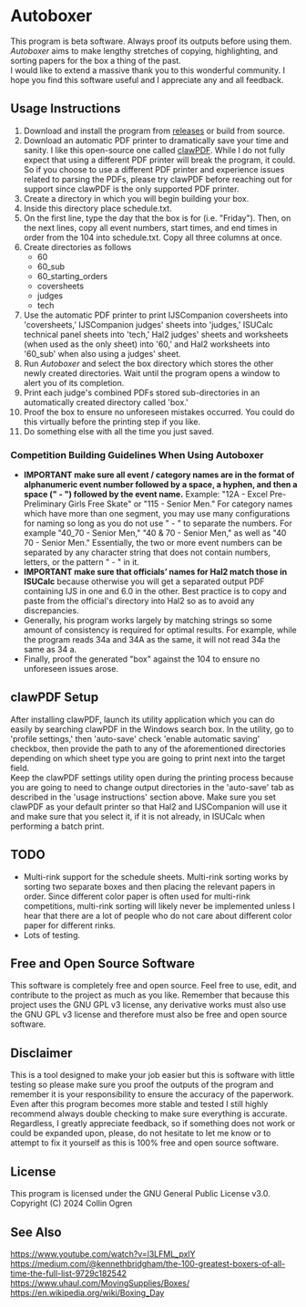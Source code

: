 # Autoboxer
This program is beta software. Always proof its outputs before using them.<br>
*Autoboxer* aims to make lengthy stretches of copying, highlighting, and sorting papers for the box a thing of the past.<br>
I would like to extend a massive thank you to this wonderful community. I hope you find this software useful and I appreciate any and all feedback.<br>
## Usage Instructions
1. Download and install the program from [releases](https://github.com/collinogren/Autoboxer/releases) or build from source.
2. Download an automatic PDF printer to dramatically save your time and sanity. I like this open-source one called [clawPDF](https://github.com/clawsoftware/clawPDF/releases). While I do not fully expect that using a different PDF printer will break the program, it could. So if you choose to use a different PDF printer and experience issues related to parsing the PDFs, please try clawPDF before reaching out for support since clawPDF is the only supported PDF printer.
3. Create a directory in which you will begin building your box.
4. Inside this directory place schedule.txt.
5. On the first line, type the day that the box is for (i.e. "Friday"). Then, on the next lines, copy all event numbers, start times, and end times in order from the 104 into schedule.txt. Copy all three columns at once.
6. Create directories as follows
   - 60
   - 60_sub
   - 60_starting_orders
   - coversheets
   - judges
   - tech
7. Use the automatic PDF printer to print IJSCompanion coversheets into 'coversheets,' IJSCompanion judges' sheets into 'judges,' ISUCalc technical panel sheets into 'tech,' Hal2 judges' sheets and worksheets (when used as the only sheet) into '60,' and Hal2 worksheets into '60_sub' when also using a judges' sheet.
8. Run *Autoboxer* and select the box directory which stores the other newly created directories. Wait until the program opens a window to alert you of its completion.
9. Print each judge's combined PDFs stored sub-directories in an automatically created directory called 'box.'
10. Proof the box to ensure no unforeseen mistakes occurred. You could do this virtually before the printing step if you like.
11. Do something else with all the time you just saved.
### Competition Building Guidelines When Using Autoboxer
- **IMPORTANT make sure all event / category names are in the format of alphanumeric event number followed by a space, a hyphen, and then a space (" - ") followed by the event name.** Example: "12A - Excel Pre-Preliminary Girls Free Skate" or "115 - Senior Men." For category names which have more than one segment, you may use many configurations for naming so long as you do not use " - " to separate the numbers. For example "40_70 - Senior Men," "40 & 70 - Senior Men," as well as "40 70 - Senior Men." Essentially, the two or more event numbers can be separated by any character string that does not contain numbers, letters, or the pattern " - " in it.
- **IMPORTANT make sure that officials’ names for Hal2 match those in ISUCalc** because otherwise you will get a separated output PDF containing IJS in one and 6.0 in the other. Best practice is to copy and paste from the official's directory into Hal2 so as to avoid any discrepancies.
- Generally, his program works largely by matching strings so some amount of consistency is required for optimal results. For example, while the program reads 34a and 34A as the same, it will not read 34a the same as 34 a.
- Finally, proof the generated "box" against the 104 to ensure no unforeseen issues arose.
## clawPDF Setup
After installing clawPDF, launch its utility application which you can do easily by searching clawPDF in the Windows search box. In the utility, go to 'profile settings,' then 'auto-save' check 'enable automatic saving' checkbox, then provide the path to any of the aforementioned directories depending on which sheet type you are going to print next into the target field.<br>
Keep the clawPDF settings utility open during the printing process because you are going to need to change output directories in the 'auto-save' tab as described in the 'usage instructions' section above.
Make sure you set clawPDF as your default printer so that Hal2 and IJSCompanion will use it and make sure that you select it, if it is not already, in ISUCalc when performing a batch print.
## TODO
- Multi-rink support for the schedule sheets. Multi-rink sorting works by sorting two separate boxes and then placing the relevant papers in order. Since different color paper is often used for multi-rink competitions, multi-rink sorting will likely never be implemented unless I hear that there are a lot of people who do not care about different color paper for different rinks.
- Lots of testing.
## Free and Open Source Software
This software is completely free and open source. Feel free to use, edit, and contribute to the project as much as you like. Remember that because this project uses the GNU GPL v3 license, any derivative works must also use the GNU GPL v3 license and therefore must also be free and open source software.
## Disclaimer
This is a tool designed to make your job easier but this is software with little testing so please make sure you proof the outputs of the program and remember it is your responsibility to ensure the accuracy of the paperwork. Even after this program becomes more stable and tested I still highly recommend always double checking to make sure everything is accurate. Regardless, I greatly appreciate feedback, so if something does not work or could be expanded upon, please, do not hesitate to let me know or to attempt to fix it yourself as this is 100% free and open source software.
## License
This program is licensed under the GNU General Public License v3.0.<br>
Copyright (C) 2024 Collin Ogren<br>
## See Also
https://www.youtube.com/watch?v=l3LFML_pxlY<br>
https://medium.com/@kennethbridgham/the-100-greatest-boxers-of-all-time-the-full-list-9729c182542<br>
https://www.uhaul.com/MovingSupplies/Boxes/<br>
https://en.wikipedia.org/wiki/Boxing_Day
